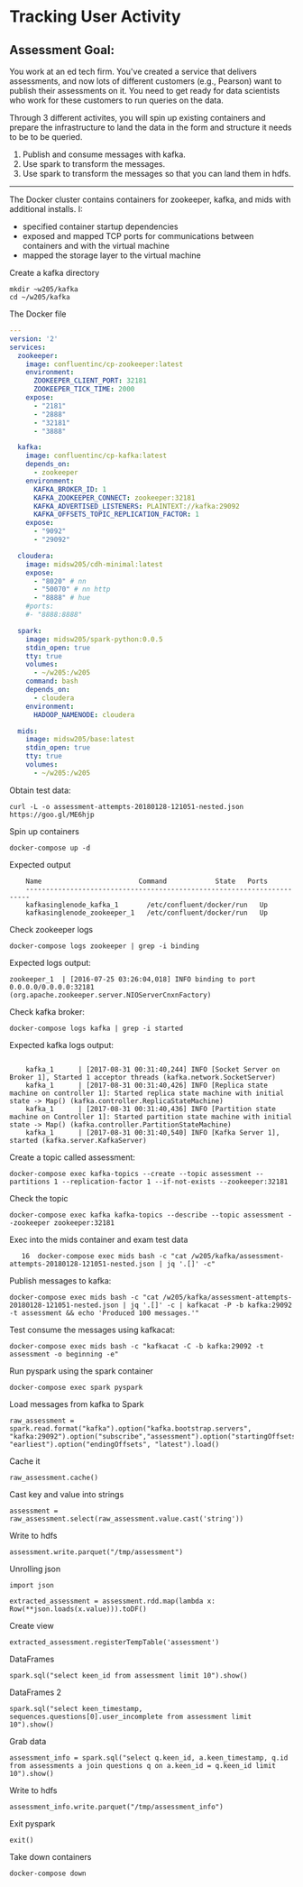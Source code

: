 # Tracking User Activity

## Assessment Goal:
You work at an ed tech firm. You've created a service that delivers assessments, and now lots of different customers (e.g., Pearson) want to publish their assessments on it. You need to get ready for data scientists who work for these customers to run queries on the data.

Through 3 different activites, you will spin up existing containers and prepare the infrastructure to land the data in the form and structure it needs to be to be queried.
  1) Publish and consume messages with kafka.
  2) Use spark to transform the messages.
  3) Use spark to transform the messages so that you can land them in hdfs.

---------

The Docker cluster contains containers for zookeeper, kafka, and mids with additional installs. I:
- specified container startup dependencies
- exposed and mapped TCP ports for communications between containers and with the virtual machine
- mapped the storage layer to the virtual machine


Create a kafka directory
```
mkdir ~w205/kafka
cd ~/w205/kafka
```

The Docker file
```yml
---
version: '2'
services:
  zookeeper:
    image: confluentinc/cp-zookeeper:latest
    environment:
      ZOOKEEPER_CLIENT_PORT: 32181
      ZOOKEEPER_TICK_TIME: 2000
    expose:
      - "2181"
      - "2888"
      - "32181"
      - "3888"

  kafka:
    image: confluentinc/cp-kafka:latest
    depends_on:
      - zookeeper
    environment:
      KAFKA_BROKER_ID: 1
      KAFKA_ZOOKEEPER_CONNECT: zookeeper:32181
      KAFKA_ADVERTISED_LISTENERS: PLAINTEXT://kafka:29092
      KAFKA_OFFSETS_TOPIC_REPLICATION_FACTOR: 1
    expose:
      - "9092"
      - "29092"

  cloudera:
    image: midsw205/cdh-minimal:latest
    expose:
      - "8020" # nn
      - "50070" # nn http
      - "8888" # hue
    #ports:
    #- "8888:8888"

  spark:
    image: midsw205/spark-python:0.0.5
    stdin_open: true
    tty: true
    volumes:
      - ~/w205:/w205
    command: bash
    depends_on:
      - cloudera
    environment:
      HADOOP_NAMENODE: cloudera

  mids:
    image: midsw205/base:latest
    stdin_open: true
    tty: true
    volumes:
      - ~/w205:/w205
```

Obtain test data:
```
curl -L -o assessment-attempts-20180128-121051-nested.json https://goo.gl/ME6hjp
```

Spin up containers
```
docker-compose up -d
```

Expected output
```
    Name                        Command            State   Ports
    -----------------------------------------------------------------------
    kafkasinglenode_kafka_1       /etc/confluent/docker/run   Up
    kafkasinglenode_zookeeper_1   /etc/confluent/docker/run   Up
```

Check zookeeper logs
```
docker-compose logs zookeeper | grep -i binding
```

Expected logs output:
```
zookeeper_1  | [2016-07-25 03:26:04,018] INFO binding to port 0.0.0.0/0.0.0.0:32181
(org.apache.zookeeper.server.NIOServerCnxnFactory)
```

Check kafka broker:
```
docker-compose logs kafka | grep -i started
```

Expected kafka logs output:
```

    kafka_1      | [2017-08-31 00:31:40,244] INFO [Socket Server on Broker 1], Started 1 acceptor threads (kafka.network.SocketServer)
    kafka_1      | [2017-08-31 00:31:40,426] INFO [Replica state machine on controller 1]: Started replica state machine with initial state -> Map() (kafka.controller.ReplicaStateMachine)
    kafka_1      | [2017-08-31 00:31:40,436] INFO [Partition state machine on Controller 1]: Started partition state machine with initial state -> Map() (kafka.controller.PartitionStateMachine)
    kafka_1      | [2017-08-31 00:31:40,540] INFO [Kafka Server 1], started (kafka.server.KafkaServer)
```

Create a topic called assessment:
```
docker-compose exec kafka-topics --create --topic assessment --partitions 1 --replication-factor 1 --if-not-exists --zookeeper:32181
```

Check the topic
```
docker-compose exec kafka kafka-topics --describe --topic assessment --zookeeper zookeeper:32181
```

Exec into the mids container and exam test data
```
   16  docker-compose exec mids bash -c "cat /w205/kafka/assessment-attempts-20180128-121051-nested.json | jq '.[]' -c"
```

Publish messages to kafka:
```
docker-compose exec mids bash -c "cat /w205/kafka/assessment-attempts-20180128-121051-nested.json | jq '.[]' -c | kafkacat -P -b kafka:29092 -t assessment && echo 'Produced 100 messages.'"
```

Test consume the messages using kafkacat:
```
docker-compose exec mids bash -c "kafkacat -C -b kafka:29092 -t assessment -o beginning -e"
```

Run pyspark using the spark container
```
docker-compose exec spark pyspark
```

Load messages from kafka to Spark
```
raw_assessment = spark.read.format("kafka").option("kafka.bootstrap.servers", "kafka:29092").option("subscribe","assessment").option("startingOffsets", "earliest").option("endingOffsets", "latest").load()
```

Cache it
```
raw_assessment.cache()
```

Cast key and value into strings
```
assessment = raw_assessment.select(raw_assessment.value.cast('string'))
```

Write to hdfs
```
assessment.write.parquet("/tmp/assessment")
```


Unrolling json
```
import json

extracted_assessment = assessment.rdd.map(lambda x: Row(**json.loads(x.value))).toDF()
```

Create view
```
extracted_assessment.registerTempTable('assessment')
```

DataFrames
```
spark.sql("select keen_id from assessment limit 10").show()
```

DataFrames 2
```
spark.sql("select keen_timestamp, sequences.questions[0].user_incomplete from assessment limit 10").show()
```

Grab data
```
assessment_info = spark.sql("select q.keen_id, a.keen_timestamp, q.id from assessments a join questions q on a.keen_id = q.keen_id limit 10").show()
```

Write to hdfs
```
assessment_info.write.parquet("/tmp/assessment_info")
```

Exit pyspark
```
exit()
```

Take down containers
```
docker-compose down
```
